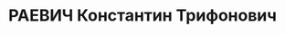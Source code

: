 ---
title: РАЕВИЧ Константин Трифонович
description: "Род. в 1900, Кишинев, русский, обр.: высшее, член ВКП(б). Проживал:\
  \ Москва, Гоголевский бул., д. 14, кв. 1. Начальник станции во 2-м автобусном парке\
  \ Мосавтотранса. \n  Арестован 09.09.1937. Обв.: шпионаж. Приговор: ВК ВС СССР,\
  \ 04.11.1937 – ВМН. Расстрелян 04.11.1937, г.Москва. \n  Реабилитирован ВК ВС СССР\
  \ 07.12.1955"
---